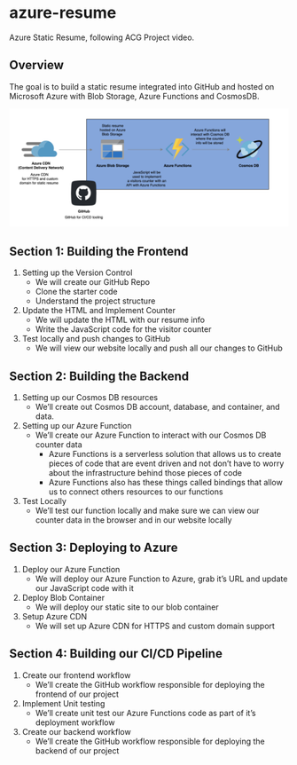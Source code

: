# azure-resume
Azure Static Resume, following ACG Project video.
##  Overview 
The goal is to build a static resume integrated into GitHub and hosted on Microsoft Azure with Blob Storage, Azure Functions and CosmosDB.

![Azure Static Resume Overview](frontend/images/overview.png)

## Section 1: Building the Frontend
1. Setting up the Version Control 
    - We will create our GitHub Repo 
    - Clone the starter code
    - Understand the project structure 
2. Update the HTML and Implement Counter 
    - We will update the HTML with our resume info 
    - Write the JavaScript code for the visitor counter
3. Test locally and push changes to GitHub
    - We will view our website locally and push all our changes to GitHub

## Section 2: Building the Backend 
1. Setting up our Cosmos DB resources 
    - We’ll create out Cosmos DB account, database, and container, and data. 
2. Setting up our Azure Function 
    - We’ll create our Azure Function to interact with our Cosmos DB counter data 
        - Azure Functions is a serverless solution that allows us to create pieces of code that are event driven and not don’t have to worry about the infrastructure behind those pieces of code 
        - Azure Functions also has these things called bindings that allow us to connect others resources to our functions 
3. Test Locally 
    - We’ll test our function locally and make sure we can view our counter data in the browser and in our website locally 

## Section 3: Deploying to Azure 
1. Deploy our Azure Function
    - We will deploy our Azure Function to Azure, grab it’s URL and update our JavaScript code with it
2. Deploy Blob Container 
    - We will deploy our static site to our blob container 
3. Setup Azure CDN 
    - We will set up Azure CDN for HTTPS and custom domain support 

## Section 4: Building our CI/CD Pipeline
1. Create our frontend workflow 
    - We’ll create the GitHub workflow responsible for deploying the frontend of our project 
2. Implement Unit testing 
    - We’ll create unit test our Azure Functions code as part of it’s deployment workflow 
3. Create our backend workflow 
    - We’ll create the GitHub workflow responsible for deploying the backend of our project 